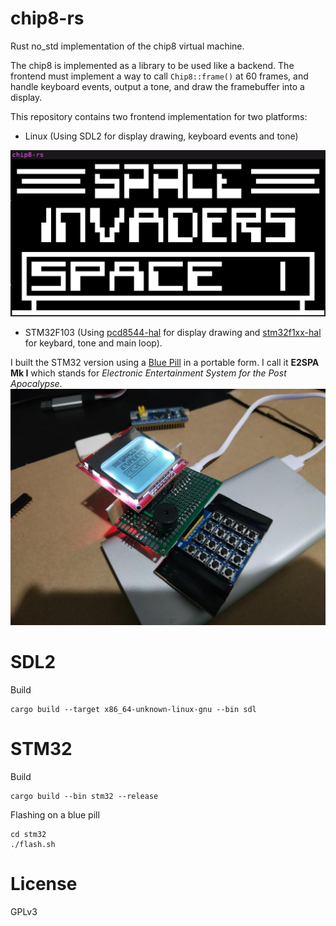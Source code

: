 # chip8-rs

Rust no_std implementation of the chip8 virtual machine.

The chip8 is implemented as a library to be used like a backend.  The frontend
must implement a way to call `Chip8::frame()` at 60 frames, and handle keyboard
events, output a tone, and draw the framebuffer into a display.

This repository contains two frontend implementation for two platforms:

- Linux (Using SDL2 for display drawing, keyboard events and tone)

![](chip8-sdl.png)

- STM32F103 (Using [pcd8544-hal](https://github.com/dancek/pcd8544-hal) for
  display drawing and
  [stm32f1xx-hal](https://github.com/stm32-rs/stm32f1xx-hal) for keybard, tone
  and main loop).

I built the STM32 version using a [Blue
Pill](https://stm32duinoforum.com/forum/wiki_subdomain/index_title_Blue_Pill.html)
in a portable form.  I call it **E2SPA Mk I** which stands for *Electronic
Entertainment System for the Post Apocalypse*.
![](chip8-stm32.jpg)

# SDL2 

Build
```
cargo build --target x86_64-unknown-linux-gnu --bin sdl
```

# STM32

Build
```
cargo build --bin stm32 --release
```

Flashing on a blue pill
```
cd stm32
./flash.sh
```

# License

GPLv3
